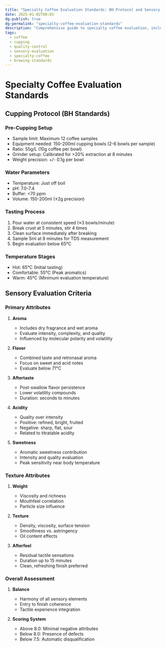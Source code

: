 ```yaml
---
title: "Specialty Coffee Evaluation Standards: BH Protocol and Sensory Analysis"
date: 2025-01-02T00:03
dg-publish: true
dg-permalink: "specialty-coffee-evaluation-standards"
description: "Comprehensive guide to specialty coffee evaluation, including detailed BH cupping protocols, sensory evaluation criteria, and professional tasting methodology for quality assessment"
tags:
  - coffee
  - cupping
  - quality-control
  - sensory-evaluation
  - specialty-coffee
  - brewing-standards
---
```

# Specialty Coffee Evaluation Standards

## Cupping Protocol (BH Standards)

### Pre-Cupping Setup
- Sample limit: Maximum 12 coffee samples
- Equipment needed: 150-200ml cupping bowls (2-6 bowls per sample)
- Ratio: 55g/L (10g coffee per bowl)
- Grinder setup: Calibrated for >20% extraction at 8 minutes
- Weight precision: +/- 0.1g per bowl

### Water Parameters
- Temperature: Just off boil
- pH: 7.0-7.4
- Buffer: <70 ppm
- Volume: 150-200ml (±2g precision)

### Tasting Process
1. Pour water at consistent speed (≈3 bowls/minute)
2. Break crust at 5 minutes, stir 4 times
3. Clean surface immediately after breaking
4. Sample 5ml at 8 minutes for TDS measurement
5. Begin evaluation below 65°C

### Temperature Stages
- Hot: 65°C (Initial tasting)
- Comfortable: 55°C (Peak aromatics)
- Warm: 45°C (Minimum evaluation temperature)

## Sensory Evaluation Criteria

### Primary Attributes
1. **Aroma**
   - Includes dry fragrance and wet aroma
   - Evaluate intensity, complexity, and quality
   - Influenced by molecular polarity and volatility

2. **Flavor**
   - Combined taste and retronasal aroma
   - Focus on sweet and acid notes
   - Evaluate below 71°C

3. **Aftertaste**
   - Post-swallow flavor persistence
   - Lower volatility compounds
   - Duration: seconds to minutes

4. **Acidity**
   - Quality over intensity
   - Positive: refined, bright, fruited
   - Negative: sharp, flat, sour
   - Related to titratable acidity

5. **Sweetness**
   - Aromatic sweetness contribution
   - Intensity and quality evaluation
   - Peak sensitivity near body temperature

### Texture Attributes
1. **Weight**
   - Viscosity and richness
   - Mouthfeel correlation
   - Particle size influence

2. **Texture**
   - Density, viscosity, surface tension
   - Smoothness vs. astringency
   - Oil content effects

3. **Afterfeel**
   - Residual tactile sensations
   - Duration up to 15 minutes
   - Clean, refreshing finish preferred

### Overall Assessment
1. **Balance**
   - Harmony of all sensory elements
   - Entry to finish coherence
   - Tactile experience integration

2. **Scoring System**
   - Above 8.0: Minimal negative attributes
   - Below 8.0: Presence of defects
   - Below 7.5: Automatic disqualification
